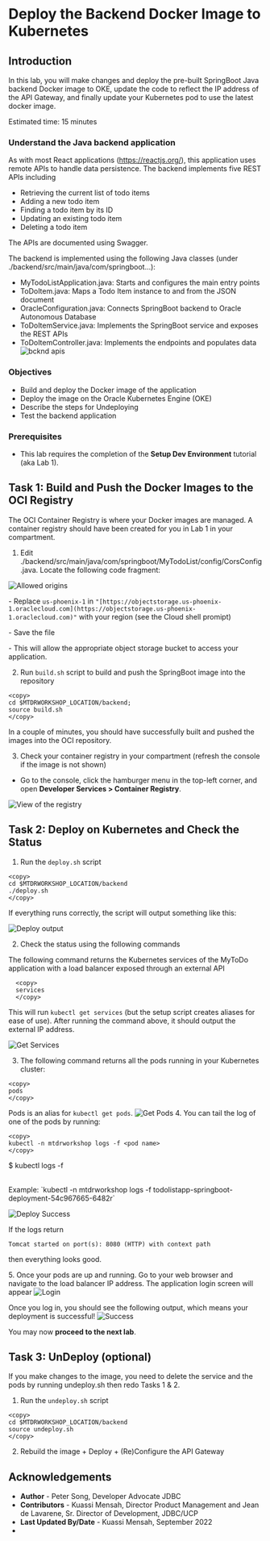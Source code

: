 # Deploy the Backend Docker Image to Kubernetes

## Introduction

In this lab, you will make changes and deploy the pre-built SpringBoot Java backend Docker image to OKE, update the code to reflect the IP address of the API Gateway, and finally update your Kubernetes pod to use the latest docker image.

Estimated time: 15 minutes

### Understand the Java backend application

As with most React applications (https://reactjs.org/), this application uses remote APIs to handle data persistence. The backend implements five REST APIs including

* Retrieving the current list of todo items
* Adding a new todo item
* Finding a todo item by its ID
* Updating an existing todo item
* Deleting a todo item

The APIs are documented using Swagger.

The backend is implemented using the following Java classes (under ./backend/src/main/java/com/springboot...):

* MyTodoListApplication.java: Starts and configures the main entry points
* ToDoItem.java: Maps a Todo Item instance to and from the JSON document
* OracleConfiguration.java: Connects SpringBoot backend to Oracle Autonomous Database
* ToDoItemService.java: Implements the SpringBoot service and exposes the REST APIs
* ToDoItemController.java: Implements the endpoints and populates data
![bcknd apis](images/backend-apis.png)

### Objectives

* Build and deploy the Docker image of the application
* Deploy the image on the Oracle Kubernetes Engine (OKE)
* Describe the steps for Undeploying
* Test the backend application

### Prerequisites

* This lab requires the completion of the **Setup Dev Environment** tutorial (aka Lab 1).

## Task 1: Build and Push the Docker Images to the OCI Registry

The OCI Container Registry is where your Docker images are managed. A container registry should have been created for you in Lab 1 in your compartment.

1. Edit ./backend/src/main/java/com/springboot/MyTodoList/config/CorsConfig.java. Locate the following code fragment:

![Allowed origins](images/allowed-origins.png)

\- Replace `us-phoenix-1` in `"[https://objectstorage.us-phoenix-1.oraclecloud.com](https://objectstorage.us-phoenix-1.oraclecloud.com)"` with your region (see the Cloud shell promipt)

\- Save the file

\- This will allow the appropriate object storage bucket to access your application\.

2. Run `build.sh` script to build and push the SpringBoot image into the repository

```
<copy>
cd $MTDRWORKSHOP_LOCATION/backend;
source build.sh
</copy>
```

In a couple of minutes, you should have successfully built and pushed the images into the OCI repository.

3. Check your container registry in your compartment (refresh the console if the image is not shown)

* Go to the console, click the hamburger menu in the top-left corner, and open **Developer Services > Container Registry**.

![View of the registry](images/build-image.png)

## Task 2: Deploy on Kubernetes and Check the Status

1. Run the `deploy.sh` script

```
<copy>
cd $MTDRWORKSHOP_LOCATION/backend
./deploy.sh
</copy>
```

If everything runs correctly, the script will output something like this:

![Deploy output](images/deploy-output.png)

2. Check the status using the following commands

The following command returns the Kubernetes services of the MyToDo application with a load balancer exposed through an external API

```
  <copy>
  services
  </copy>
```

This will run `kubectl get services` (but the setup script creates aliases for ease of use). After running the command above, it should output the external IP address.

![Get Services](images/services.png)

3. The following command returns all the pods running in your Kubernetes cluster:

```
<copy>
pods
</copy>
```

Pods is an alias for `kubectl get pods`.
![Get Pods](images/get-pods.png)
4\. You can tail the log of one of the pods by running:

```
<copy>
kubectl -n mtdrworkshop logs -f <pod name>
</copy>
```

$ kubectl logs -f

<br>
Example: `kubectl -n mtdrworkshop logs -f todolistapp-springboot-deployment-54c967665-6482r`

![Deploy Success](images/deploy-success.png)

If the logs return

```
Tomcat started on port(s): 8080 (HTTP) with context path
```

then everything looks good.

5\. Once your pods are up and running\. Go to your web browser and navigate to the load balancer IP address\.
The application login screen will appear
![Login](images/todolist-login.png)

Once you log in, you should see the following output, which means your deployment is successful!
![Success](images/successful-todo.png)

You may now **proceed to the next lab**.

## Task 3: UnDeploy (optional)

If you make changes to the image, you need to delete the service and the pods by running undeploy.sh then redo Tasks 1 & 2.

1. Run the `undeploy.sh` script

```
<copy>
cd $MTDRWORKSHOP_LOCATION/backend
source undeploy.sh
</copy>
```

2. Rebuild the image + Deploy + (Re)Configure the API Gateway

## Acknowledgements

* **Author** \- Peter Song\, Developer Advocate JDBC
* **Contributors** \- Kuassi Mensah\, Director Product Management and Jean de Lavarene\, Sr\. Director of Development\, JDBC/UCP
* **Last Updated By/Date** \- Kuassi Mensah\, September 2022
*